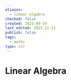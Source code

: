 ```yaml
---
aliases:
  - linear algebra
checked: false
created: 2023-09-19
last_edited: 2023-11-11
publish: false
tags:
  - maths
type: str
---
```

# Linear Algebra
